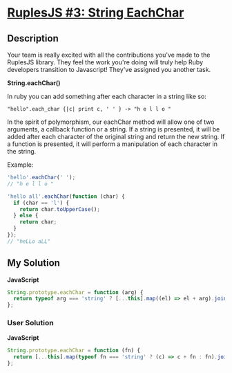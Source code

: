 # [RuplesJS #3: String EachChar](https://www.codewars.com/kata/)

## Description

Your team is really excited with all the contributions you've made to the RuplesJS library. They feel the work you're doing will truly help Ruby developers transition to Javascript! They've assigned you another task.

**String.eachChar()**

In ruby you can add something after each character in a string like so:

```
"hello".each_char {|c| print c, ' ' } -> "h e l l o "
```

In the spirit of polymorphism, our eachChar method will allow one of two arguments, a callback function or a string. If a string is presented, it will be added after each character of the original string and return the new string. If a function is presented, it will perform a manipulation of each character in the string.

Example:

```js
'hello'.eachChar(' ');
// "h e l l o "

'hello all'.eachChar(function (char) {
  if (char == 'l') {
    return char.toUpperCase();
  } else {
    return char;
  }
});
// "heLLo aLL"
```

## My Solution

**JavaScript**

```js
String.prototype.eachChar = function (arg) {
  return typeof arg === 'string' ? [...this].map((el) => el + arg).join('') : [...this].map((el) => arg(el)).join('');
};
```

### User Solution

**JavaScript**

```js
String.prototype.eachChar = function (fn) {
  return [...this].map(typeof fn === 'string' ? (c) => c + fn : fn).join('');
};
```
